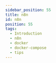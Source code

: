 ```yaml
---
sidebar_position: 55
title: n8n
id: n8n
position: 55
tags:
  - Introduction
  - n8n
  - docker
  - docker-compose
  - tips
---
```

